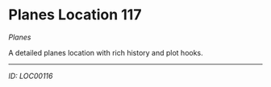 # Planes Location 117

*Planes*

A detailed planes location with rich history and plot hooks.

---
*ID: LOC00116*